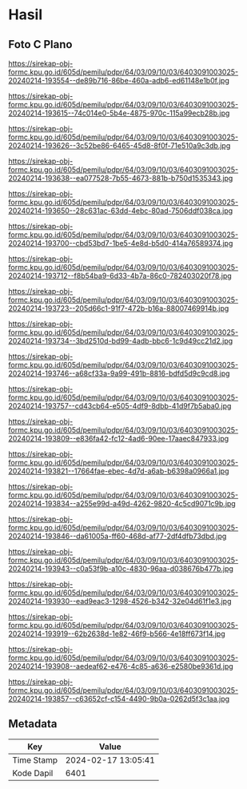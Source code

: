 # Hasil

## Foto C Plano

https://sirekap-obj-formc.kpu.go.id/605d/pemilu/pdpr/64/03/09/10/03/6403091003025-20240214-193554--de89b716-86be-460a-adb6-ed61148e1b0f.jpg

https://sirekap-obj-formc.kpu.go.id/605d/pemilu/pdpr/64/03/09/10/03/6403091003025-20240214-193615--74c014e0-5b4e-4875-970c-115a99ecb28b.jpg

https://sirekap-obj-formc.kpu.go.id/605d/pemilu/pdpr/64/03/09/10/03/6403091003025-20240214-193626--3c52be86-6465-45d8-8f0f-71e510a9c3db.jpg

https://sirekap-obj-formc.kpu.go.id/605d/pemilu/pdpr/64/03/09/10/03/6403091003025-20240214-193638--ea077528-7b55-4673-881b-b750d1535343.jpg

https://sirekap-obj-formc.kpu.go.id/605d/pemilu/pdpr/64/03/09/10/03/6403091003025-20240214-193650--28c631ac-63dd-4ebc-80ad-7506ddf038ca.jpg

https://sirekap-obj-formc.kpu.go.id/605d/pemilu/pdpr/64/03/09/10/03/6403091003025-20240214-193700--cbd53bd7-1be5-4e8d-b5d0-414a76589374.jpg

https://sirekap-obj-formc.kpu.go.id/605d/pemilu/pdpr/64/03/09/10/03/6403091003025-20240214-193712--f8b54ba9-6d33-4b7a-86c0-782403020f78.jpg

https://sirekap-obj-formc.kpu.go.id/605d/pemilu/pdpr/64/03/09/10/03/6403091003025-20240214-193723--205d66c1-91f7-472b-b16a-88007469914b.jpg

https://sirekap-obj-formc.kpu.go.id/605d/pemilu/pdpr/64/03/09/10/03/6403091003025-20240214-193734--3bd2510d-bd99-4adb-bbc6-1c9d49cc21d2.jpg

https://sirekap-obj-formc.kpu.go.id/605d/pemilu/pdpr/64/03/09/10/03/6403091003025-20240214-193746--a68cf33a-9a99-491b-8816-bdfd5d9c9cd8.jpg

https://sirekap-obj-formc.kpu.go.id/605d/pemilu/pdpr/64/03/09/10/03/6403091003025-20240214-193757--cd43cb64-e505-4df9-8dbb-41d9f7b5aba0.jpg

https://sirekap-obj-formc.kpu.go.id/605d/pemilu/pdpr/64/03/09/10/03/6403091003025-20240214-193809--e836fa42-fc12-4ad6-90ee-17aaec847933.jpg

https://sirekap-obj-formc.kpu.go.id/605d/pemilu/pdpr/64/03/09/10/03/6403091003025-20240214-193821--17664fae-ebec-4d7d-a6ab-b6398a0966a1.jpg

https://sirekap-obj-formc.kpu.go.id/605d/pemilu/pdpr/64/03/09/10/03/6403091003025-20240214-193834--a255e99d-a49d-4262-9820-4c5cd9071c9b.jpg

https://sirekap-obj-formc.kpu.go.id/605d/pemilu/pdpr/64/03/09/10/03/6403091003025-20240214-193846--da61005a-ff60-468d-af77-2df4dfb73dbd.jpg

https://sirekap-obj-formc.kpu.go.id/605d/pemilu/pdpr/64/03/09/10/03/6403091003025-20240214-193943--c0a53f9b-a10c-4830-96aa-d038676b477b.jpg

https://sirekap-obj-formc.kpu.go.id/605d/pemilu/pdpr/64/03/09/10/03/6403091003025-20240214-193930--ead9eac3-1298-4526-b342-32e04d61f1e3.jpg

https://sirekap-obj-formc.kpu.go.id/605d/pemilu/pdpr/64/03/09/10/03/6403091003025-20240214-193919--62b2638d-1e82-46f9-b566-4e18ff673f14.jpg

https://sirekap-obj-formc.kpu.go.id/605d/pemilu/pdpr/64/03/09/10/03/6403091003025-20240214-193908--aedeaf62-e476-4c85-a636-e2580be9361d.jpg

https://sirekap-obj-formc.kpu.go.id/605d/pemilu/pdpr/64/03/09/10/03/6403091003025-20240214-193857--c63652cf-c154-4490-9b0a-0262d5f3c1aa.jpg


## Metadata

| Key        | Value               |
| ---------- | ------------------- |
| Time Stamp | 2024-02-17 13:05:41 |
| Kode Dapil | 6401                |



